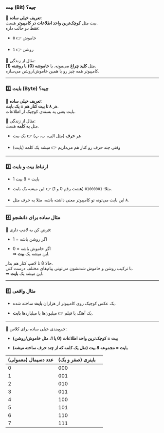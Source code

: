 ### بیت (Bit) چیه؟

🔹 **تعریف خیلی ساده**:  
بیت مثل **کوچک‌ترین واحد اطلاعات در کامپیوتر** هست.  
فقط دو حالت داره:

- `0` 👉 خاموش
    
- `1` 👉 روشن
    

🔹 مثال از زندگی:  
مثل **کلید چراغ** می‌مونه. یا **خاموشه (0)** یا **روشنه (1)**.  
کامپیوتر همه چیز رو با همین خاموش/روشن می‌سازه.

---

### 2️⃣ بایت (Byte) چیه؟

🔹 **تعریف خیلی ساده**:  
هر **۸ تا بیت کنار هم = یک بایت**.  
بایت یعنی یه بسته‌ی کوچیک از اطلاعات.

🔹 مثال از زندگی:  
مثل **یه کلمه** هست.

- هر **حرف** (مثل الف، ب، پ) 👉 یک بیت
    
- وقتی چند حرف رو کنار هم می‌ذاریم 👉 میشه یک کلمه (بایت)
    

---

### 3️⃣ ارتباط بیت و بایت

- 1 بایت = 8 بیت
    
- مثلا: `01000001` (هشت رقم 0 و 1) 👉 این میشه یک بایت.
    
- این بایت می‌تونه تو کامپیوتر معنی داشته باشه، مثلا یه حرف مثل `A`.
    

---

### 4️⃣ مثال ساده برای دانشجو

📌 فرض کن یه لامپ داری:

- اگر روشن باشه = 1
    
- اگر خاموش باشه = 0  
    ➡ این میشه یک **بیت**.
    

حالا 8 تا لامپ کنار هم بذار.  
با ترکیب روشن و خاموش شدنشون می‌تونی پیام‌های مختلف درست کنی.  
➡ این میشه یک **بایت**.

---

### 5️⃣ مثال واقعی

- یک عکس کوچیک روی کامپیوتر از هزاران **بایت** ساخته شده.
    
- یک آهنگ یا فیلم 👉 میلیون‌ها یا میلیاردها **بایت**.
    

---

📌 جمع‌بندی خیلی ساده برای کلاس:

- **بیت = کوچک‌ترین واحد اطلاعات (0 یا 1، مثل خاموش/روشن)**
    
- **بایت = مجموعه 8 بیت (مثل یک کلمه که از چند حرف ساخته میشه)**

| عدد دسیمال (معمولی) | باینری (صفر و یک) |     |
| ------------------- | ----------------- | --- |
| 0                   | 000               |     |
| 1                   | 001               |     |
| 2                   | 010               |     |
| 3                   | 011               |     |
| 4                   | 100               |     |
| 5                   | 101               |     |
| 6                   | 110               |     |
| 7                   | 111               |     |
